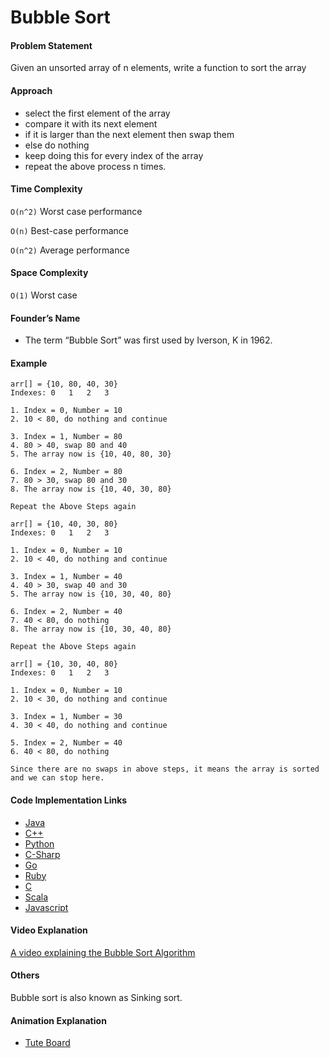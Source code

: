 Bubble Sort
===========

#### Problem Statement

Given an unsorted array of n elements, write a function to sort the array

#### Approach

-   select the first element of the array
-   compare it with its next element
-   if it is larger than the next element then swap them
-   else do nothing
-   keep doing this for every index of the array
-   repeat the above process n times.

#### Time Complexity

`O(n^2)` Worst case performance

`O(n)` Best-case performance

`O(n^2)` Average performance

#### Space Complexity

`O(1)` Worst case

#### Founder’s Name

-   The term “Bubble Sort” was first used by Iverson, K in 1962.

#### Example

    arr[] = {10, 80, 40, 30}
    Indexes: 0   1   2   3    

    1. Index = 0, Number = 10
    2. 10 < 80, do nothing and continue

    3. Index = 1, Number = 80
    4. 80 > 40, swap 80 and 40
    5. The array now is {10, 40, 80, 30}

    6. Index = 2, Number = 80
    7. 80 > 30, swap 80 and 30
    8. The array now is {10, 40, 30, 80}

    Repeat the Above Steps again

    arr[] = {10, 40, 30, 80}
    Indexes: 0   1   2   3   

    1. Index = 0, Number = 10
    2. 10 < 40, do nothing and continue

    3. Index = 1, Number = 40
    4. 40 > 30, swap 40 and 30
    5. The array now is {10, 30, 40, 80}

    6. Index = 2, Number = 40
    7. 40 < 80, do nothing
    8. The array now is {10, 30, 40, 80}

    Repeat the Above Steps again

    arr[] = {10, 30, 40, 80}
    Indexes: 0   1   2   3   

    1. Index = 0, Number = 10
    2. 10 < 30, do nothing and continue

    3. Index = 1, Number = 30
    4. 30 < 40, do nothing and continue

    5. Index = 2, Number = 40
    6. 40 < 80, do nothing

    Since there are no swaps in above steps, it means the array is sorted and we can stop here.

#### Code Implementation Links

-   [Java](https://github.com/TheAlgorithms/Java/blob/master/Sorts/BubbleSort.java)
-   [C++](https://github.com/TheAlgorithms/C-Plus-Plus/blob/master/sorting/bubble_sort.cpp)
-   [Python](https://github.com/TheAlgorithms/Python/blob/master/sorts/bubble_sort.py)
-   [C-Sharp](https://github.com/TheAlgorithms/C-Sharp/blob/master/Algorithms/Sorters/Comparison/BubbleSorter.cs)
-   [Go](https://github.com/TheAlgorithms/Go/blob/master/sorts/bubblesort.go)
-   [Ruby](https://github.com/TheAlgorithms/Ruby/blob/master/sorting/bubble_sort.rb)
-   [C](https://github.com/TheAlgorithms/C/blob/master/sorting/bubble_sort.c)
-   [Scala](https://github.com/TheAlgorithms/Scala/blob/master/src/main/scala/Sort/BubbleSort.scala)
-   [Javascript](https://github.com/TheAlgorithms/Javascript/blob/master/Sorts/BubbleSort.js)

#### Video Explanation

[A video explaining the Bubble Sort Algorithm](https://www.youtube.com/watch?v=Jdtq5uKz-w4)

#### Others

Bubble sort is also known as Sinking sort.

#### Animation Explanation

-   [Tute Board](https://boardhub.github.io/tute/?wd=bubbleSortAlgo2)
